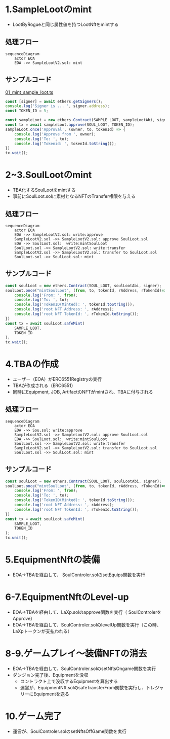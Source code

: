 # 1.SampleLootのmint
* LootByRogueと同じ属性値を持つLootNftをmintする
## 処理フロー
```mermaid
sequenceDiagram
    actor EOA
    EOA ->> SampleLootV2.sol: mint
```

## サンプルコード
[01_mint_sample_loot.ts](../10_contract/scripts/01_mint_sample_loot.ts)
```typescript
const [signer] = await ethers.getSigners();
console.log('Signer is ... ', signer.address);
const TOKEN_ID = 5;

const sampleLoot = new ethers.Contract(SAMPLE_LOOT, sampleLootAbi, signer);
const tx = await sampleLoot.approve(SOUL_LOOT, TOKEN_ID);
sampleLoot.once('Approval', (owner, to, tokenId) => {
    console.log('Approve from ', owner);
    console.log('To: ', to);
    console.log('Tokenid: ', tokenId.toString());
})
tx.wait();
```

# 2~3.SoulLootのmint
* TBA化するSoulLootをmintする
* 事前にSoulLoot.solに素材となるNFTのTransfer権限を与える

## 処理フロー
```mermaid
sequenceDiagram
    actor EOA
    EOA ->> SampleLootV2.sol: write:approve
    SampleLootV2.sol ->> SampleLootV2.sol: approve SoulLoot.sol
    EOA ->> SoulLoot.sol:  write:mintSoulLoot
    SoulLoot.sol ->> SampleLootV2.sol: write:transfer
    SampleLootV2.sol ->> SampleLootV2.sol: transfer to SoulLoot.sol
    SoulLoot.sol ->> SoulLoot.sol: mint
```
## サンプルコード
```typescript
const soulLoot = new ethers.Contract(SOUL_LOOT, soulLootAbi, signer);
soulLoot.once("mintSoulLoot", (from, to, tokenId, rAddress, rTokenId)=>{
    console.log('From: ', from);
    console.log('To: ', to);
    console.log('TokenID(Minted): ', tokenId.toString());
    console.log('root NFT Address: ', rAddress);
    console.log('root NFT TokenId: ', rTokenId.toString());
})
const tx = await soulLoot.safeMint(
    SAMPLE_LOOT,
    TOKEN_ID
);
tx.wait();
```


# 4.TBAの作成
* ユーザー（EOA）がERC6551Registryの実行
* TBAが作成される（ERC6551）
* 同時にEquipment, JOB, ArtifactのNFTがmintされ、TBAに付与される

## 処理フロー
```mermaid
sequenceDiagram
    actor EOA
    EOA ->> Sou.sol: write:approve
    SampleLootV2.sol ->> SampleLootV2.sol: approve SoulLoot.sol
    EOA ->> SoulLoot.sol:  write:mintSoulLoot
    SoulLoot.sol ->> SampleLootV2.sol: write:transfer
    SampleLootV2.sol ->> SampleLootV2.sol: transfer to SoulLoot.sol
    SoulLoot.sol ->> SoulLoot.sol: mint
```
## サンプルコード
```typescript
const soulLoot = new ethers.Contract(SOUL_LOOT, soulLootAbi, signer);
soulLoot.once("mintSoulLoot", (from, to, tokenId, rAddress, rTokenId)=>{
    console.log('From: ', from);
    console.log('To: ', to);
    console.log('TokenID(Minted): ', tokenId.toString());
    console.log('root NFT Address: ', rAddress);
    console.log('root NFT TokenId: ', rTokenId.toString());
})
const tx = await soulLoot.safeMint(
    SAMPLE_LOOT,
    TOKEN_ID
);
tx.wait();
```


# 5.EquipmentNftの装備
* EOA→TBAを経由して、 SoulControler.solのsetEquips関数を実行

# 6-7.EquipmentNftのLevel-up
* EOA→TBAを経由して、LaXp.solのapprove関数を実行（ SoulControlerをApprove）
* EOA→TBAを経由して、SoulControler.solのlevelUp関数を実行（この時、LaXpトークンが支払われる）

# 8-9.ゲームプレイ〜装備NFTの消去
* EOA→TBAを経由して、SoulControler.solのsetNftsOngame関数を実行
* ダンジョン完了後、Equipmentを没収
  * コントラクト上で没収するEquipmentを算出する 
  * 運営が、EquipmentNft.solのsafeTransferFrom関数を実行し、トレジャリーにEquipmentを送る

# 10.ゲーム完了
* 運営が、SoulControler.solのsetNftsOffGame関数を実行